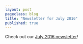 ```yaml
---
layout: post
pageclass: blog
title: "Newsletter for July 2016"
published: true
---
```

Check out our [July 2016 newsletter](pdf/Newsletter_July_2016.pdf)!


